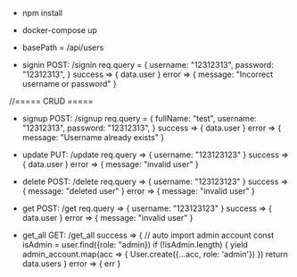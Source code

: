 - npm install
- docker-compose up


- basePath = /api/users

- signin
POST: /signin
req.query = {
  username: "12312313",
  password: "12312313",
}
success => {
  data.user
}
error => {
  message: "Incorrect username or password"
}

//===== CRUD =====
- signup
POST: /signup
req.query = {
  fullName: "test",
  username: "12312313",
  password: "12312313",
}
success => {
  data.user
}
error => {
  message: "Username already exists"
}

- update
PUT: /update
req.query => {
  username: "123123123"
}
success => {
  data.user
}
error => {
  message: "invalid user"
}

- delete
POST: /delete
req.query => {
  username: "123123123"
}
success => {
  message: "deleted user"
}
error => {
  message: "invalid user"
}

- get
POST: /get
req.query => {
  username: "123123123"
}
success => {
  data.user
}
error => {
  message: "invalid user"
}

- get_all
GET: /get_all
success => {
  // auto import admin account
  const isAdmin = user.find({role: "admin})
  if (!isAdmin.length) {
        yield admin_account.map(acc => {
          User.create({...acc, role: 'admin'})
        })
  return data.users
}
error => {
  err
}